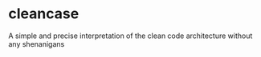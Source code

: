 # cleancase
A simple and precise interpretation of the clean code architecture without any shenanigans
